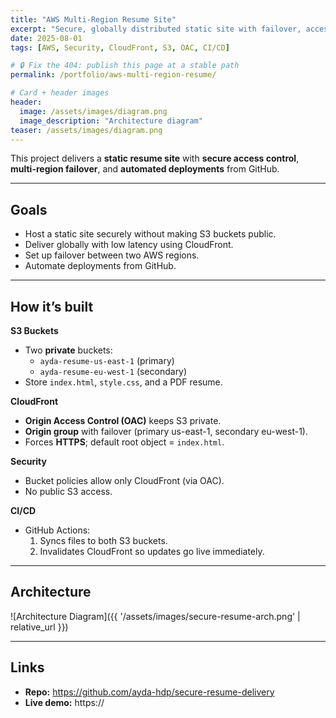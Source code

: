 ```yaml
---
title: "AWS Multi-Region Resume Site"
excerpt: "Secure, globally distributed static site with failover, access control, and CI/CD."
date: 2025-08-01
tags: [AWS, Security, CloudFront, S3, OAC, CI/CD]

# 🔒 Fix the 404: publish this page at a stable path
permalink: /portfolio/aws-multi-region-resume/

# Card + header images
header:
  image: /assets/images/diagram.png
  image_description: "Architecture diagram"
teaser: /assets/images/diagram.png
---
```


This project delivers a **static resume site** with **secure access control**, **multi-region failover**, and **automated deployments** from GitHub.

---

## Goals
- Host a static site securely without making S3 buckets public.
- Deliver globally with low latency using CloudFront.
- Set up failover between two AWS regions.
- Automate deployments from GitHub.

---

## How it’s built

**S3 Buckets**  
- Two **private** buckets:
  - `ayda-resume-us-east-1` (primary)
  - `ayda-resume-eu-west-1` (secondary)
- Store `index.html`, `style.css`, and a PDF resume.

**CloudFront**  
- **Origin Access Control (OAC)** keeps S3 private.
- **Origin group** with failover (primary us-east-1, secondary eu-west-1).
- Forces **HTTPS**; default root object = `index.html`.

**Security**  
- Bucket policies allow only CloudFront (via OAC).
- No public S3 access.

**CI/CD**  
- GitHub Actions:
  1. Syncs files to both S3 buckets.
  2. Invalidates CloudFront so updates go live immediately.

---

## Architecture
![Architecture Diagram]({{ '/assets/images/secure-resume-arch.png' | relative_url }})

---

## Links
- **Repo:** <https://github.com/ayda-hdp/secure-resume-delivery>  
- **Live demo:** https://<your-cloudfront-domain>
